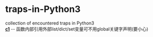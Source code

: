 # traps-in-Python3
collection of encountered traps in Python3  
[**c1**](https://github.com/xiandongli/traps-in-Python3/tree/master/c1) -- 函数内部引用外部list/dict/set变量可不用global关键字声明(要小心)
